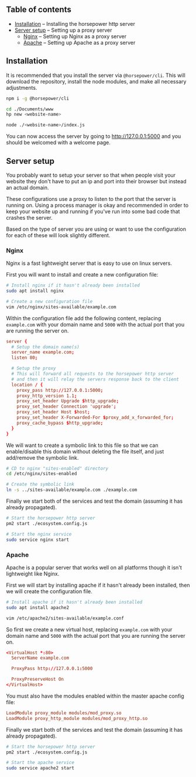 ## Table of contents

* [Installation](#installation) &ndash; Installing the horsepower http server
* [Server setup](#server-setup) &ndash; Setting up a proxy server
  * [Nginx](#nginx) &ndash; Setting up Nginx as a proxy server
  * [Apache](#apache) &ndash; Setting up Apache as a proxy server

## Installation

It is recommended that you install the server via `@horsepower/cli`. This will download the repository, install the node modules, and make all necessary adjustments.


```bash
npm i -g @horsepower/cli

cd ./Documents/www
hp new <website-name>

node ./<website-name>/index.js
```

You can now access the server by going to http://127.0.0.1:5000 and you should be welcomed with a welcome page.

## Server setup

You probably want to setup your server so that when people visit your website they don't have to put an ip and port into their browser but instead an actual domain.

These configurations use a proxy to listen to the port that the server is running on. Using a process manager is okay and recommended in order to keep your website up and running if you've run into some bad code that crashes the server.

Based on the type of server you are using or want to use the configuration for each of these will look slightly different.

### Nginx

Nginx is a fast lightweight server that is easy to use on linux servers.

First you will want to install and create a new configuration file:

```bash
# Install nginx if it hasn't already been installed
sudo apt install nginx

# Create a new configuration file
vim /etc/nginx/sites-available/example.com
```

Within the configuration file add the following content, replacing `example.com` with your domain name and `5000` with the actual port that you are running the server on.

```conf
server {
  # Setup the domain name(s)
  server_name example.com;
  listen 80;

  # Setup the proxy
  # This will forward all requests to the horsepower http server
  # and then it will relay the servers response back to the client
  location / {
    proxy_pass http://127.0.0.1:5000;
    proxy_http_version 1.1;
    proxy_set_header Upgrade $http_upgrade;
    proxy_set_header Connection 'upgrade';
    proxy_set_header Host $host;
    proxy_set_header X-Forwarded-For $proxy_add_x_forwarded_for;
    proxy_cache_bypass $http_upgrade;
  }
}
```

We will want to create a symbolic link to this file so that we can enable/disable this domain without deleting the file itself, and just add/remove the symbolic link.

```bash
# CD to nginx "sites-enabled" directory
cd /etc/nginx/sites-enabled

# Create the symbolic link
ln -s ../sites-available/example.com ./example.com
```

Finally we start both of the services and test the domain (assuming it has already propagated).

```bash
# Start the horsepower http server
pm2 start ./ecosystem.config.js

# Start the nginx service
sudo service nginx start
```

### Apache

Apache is a popular server that works well on all platforms though it isn't lightweight like Nginx.

First we will start by installing apache if it hasn't already been installed, then we will create the configuration file.

```bash
# Install apache if it hasn't already been installed
sudo apt install apache2

vim /etc/apache2/sites-available/example.conf
```

So first we create a new virtual host, replacing `example.com` with your domain name and `5000` with the actual port that you are running the server on.

```conf
<VirtualHost *:80>
  ServerName example.com

  ProxyPass http://127.0.0.1:5000

  ProxyPreserveHost On
</VirtualHost>
```

You must also have the modules enabled within the master apache config file:

```conf
LoadModule proxy_module modules/mod_proxy.so
LoadModule proxy_http_module modules/mod_proxy_http.so
```

Finally we start both of the services and test the domain (assuming it has already propagated).

```bash
# Start the horsepower http server
pm2 start ./ecosystem.config.js

# Start the apache service
sudo service apache2 start
```
